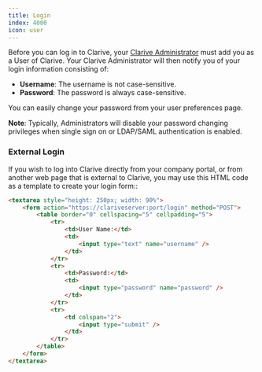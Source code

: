 ```yaml
---
title: Login
index: 4000
icon: user
---
```


Before you can log in to Clarive, your [Clarive Administrator](admin/user) must
add you as a User of Clarive. Your Clarive Administrator will then notify you of
your login information consisting of:

- **Username**: The username is not case-sensitive.
- **Password**: The password is always case-sensitive.

You can easily change your password from your user preferences page.

**Note**: Typically, Administrators will disable your password changing privileges
when single sign on or LDAP/SAML authentication is enabled.

### External Login

If you wish to log into Clarive directly from your company portal,
or from another web page that is external to Clarive, you may use this
HTML code as a template to create your login form::

```html
<textarea style="height: 250px; width: 90%">
    <form action="https://clariveserver:port/login" method="POST">
        <table border="0" cellspacing="5" cellpadding="5">
            <tr>
                <td>User Name:</td>
                <td>
                    <input type="text" name="username" />
                </td>
            </tr>
            <tr>
                <td>Password:</td>
                <td>
                    <input type="password" name="password" />
                </td>
            </tr>
            <tr>
                <td colspan="2">
                    <input type="submit" />
                </td>
            </tr>
        </table>
    </form>
</textarea>
```
